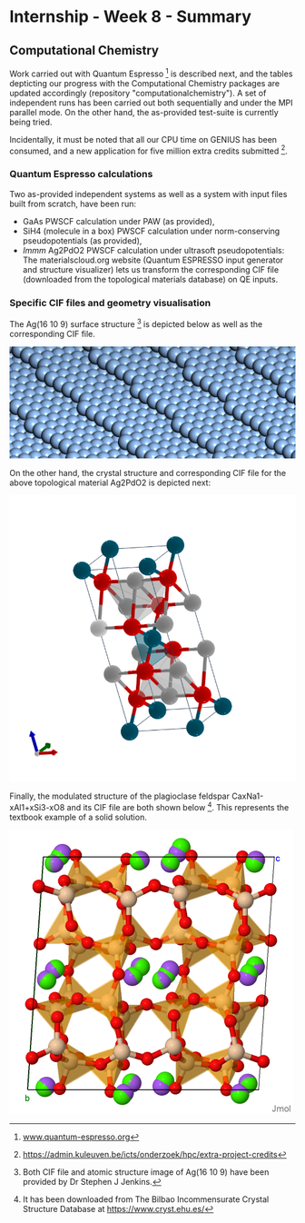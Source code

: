 # Internship - Week 8 - Summary

## Computational Chemistry

Work carried out with Quantum Espresso [^1] is described next, and the tables depticting our progress with the Computational Chemistry packages are updated accordingly (repository "computationalchemistry"). A set of independent runs has been carried out both sequentially and under the MPI parallel mode. On the other hand, the as-provided test-suite is currently being tried.

Incidentally, it must be noted that all our CPU time on GENIUS has been consumed, and a new application for five million extra credits submitted [^2].

### Quantum Espresso calculations

Two as-provided independent systems as well as a system with input files built from scratch, have been run: 

 - GaAs PWSCF calculation under PAW (as provided),
 - SiH4 (molecule in a box) PWSCF calculation under norm-conserving pseudopotentials (as provided),
 - *Immm* Ag2PdO2 PWSCF calculation under ultrasoft pseudopotentials: The materialscloud.org website (Quantum ESPRESSO input generator and structure visualizer) lets us transform the corresponding CIF file (downloaded from the topological materials database) on QE inputs.

### Specific CIF files and geometry visualisation 

The Ag(16 10 9) surface structure [^3] is depicted below as well as the corresponding CIF file.

 ![](Ag16109.png)
 
On the other hand, the crystal structure and corresponding CIF file for the above topological material Ag2PdO2 is depicted next:

 ![](Ag2PdO2.png)

Finally, the modulated structure of the plagioclase feldspar CaxNa1-xAl1+xSi3-xO8 and its CIF file are both shown below [^4]. This represents the textbook example of a solid solution.

 ![](plagioclasefeldspar.png)

[^1]: www.quantum-espresso.org
[^2]: https://admin.kuleuven.be/icts/onderzoek/hpc/extra-project-credits
[^3]: Both CIF file and atomic structure image of Ag(16 10 9) have been provided by Dr Stephen J Jenkins.
[^4]: It has been downloaded from The Bilbao Incommensurate Crystal Structure Database at https://www.cryst.ehu.es/
[^5]: EKH Salje, "Phase transitions in ferroelastic and co-elastic crystals", Student edition, 1993, Cambridge University Press
